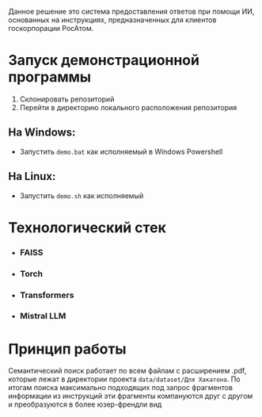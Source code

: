 Данное решение это система предоставления ответов при помощи ИИ, основанных на инструкциях, предназначенных для клиентов госкорпорации РосАтом. 

# Запуск демонстрационной программы
1. Склонировать репозиторий
2. Перейти в директорию локального расположения репозитория
## На Windows:
* Запустить ```demo.bat``` как исполняемый в Windows Powershell
## На Linux:
* Запустить ```demo.sh``` как исполняемый

# Технологический стек
* ### FAISS
* ### Torch
* ### Transformers
* ### Mistral LLM

# Принцип работы
Семантический поиск работает по всем файлам с расширением .pdf, которые лежат в директории проекта `data/dataset/Для Хакатона`. По итогам поиска максимально подходящих под запрос фрагментов информации из инструкций эти фрагменты компануются друг с другом и преобразуются в более юзер-френдли вид